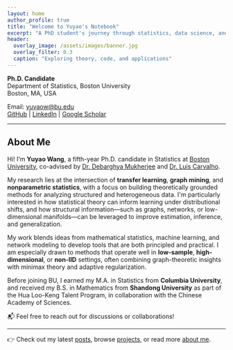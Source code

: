 ```yaml
---
layout: home
author_profile: true
title: "Welcome to Yuyao's Notebook"
excerpt: "A PhD student's journey through statistics, data science, and machine learning."
header:
  overlay_image: /assets/images/banner.jpg
  overlay_filter: 0.3
  caption: "Exploring theory, code, and applications"
---
```


**Ph.D. Candidate**  
Department of Statistics, Boston University  
Boston, MA, USA

Email: yuyaow@bu.edu  
[GitHub](https://github.com/olivia3395) | [LinkedIn](https://www.linkedin.com/in/yuyao-w-990571191) | [Google Scholar](https://scholar.google.co.uk/citations?user=a2sHceIAAAAJ&hl=en)

---

## About Me

Hi! I’m **Yuyao Wang**, a fifth-year Ph.D. candidate in Statistics at [Boston University](https://www.bu.edu/), co-advised by [Dr. Debarghya Mukherjee](https://debarghya-mukherjee.github.io/) and [Dr. Luis Carvalho](https://math.bu.edu/people/lecarval/).

My research lies at the intersection of **transfer learning**, **graph mining**, and **nonparametric statistics**, with a focus on building theoretically grounded methods for analyzing structured and heterogeneous data. I'm particularly interested in how statistical theory can inform learning under distributional shifts, and how structural information—such as graphs, networks, or low-dimensional manifolds—can be leveraged to improve estimation, inference, and generalization.

My work blends ideas from mathematical statistics, machine learning, and network modeling to develop tools that are both principled and practical. I am especially drawn to methods that operate well in **low-sample**, **high-dimensional**, or **non-IID** settings, often combining graph-theoretic insights with minimax theory and adaptive regularization.

Before joining BU, I earned my M.A. in Statistics from **Columbia University**, and received my B.S. in Mathematics from **Shandong University** as part of the Hua Loo-Keng Talent Program, in collaboration with the Chinese Academy of Sciences.

📬 Feel free to reach out for discussions or collaborations!


---

👉 Check out my latest [posts](/blog/), browse [projects](/projects/), or read more [about me](/about/).
